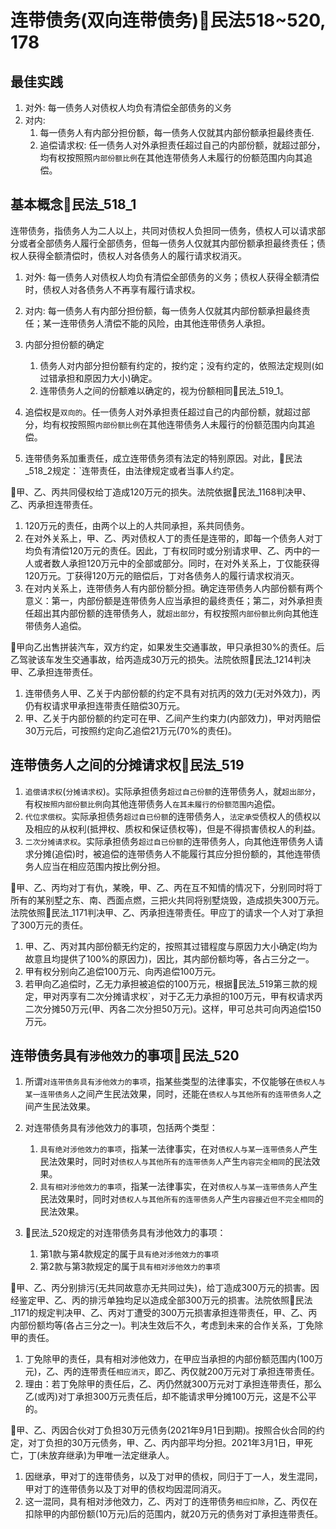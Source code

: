 # 连带债务(双向连带债务)🚪民法518~520, 178


## 最佳实践

1. 对外: 每一债务人对债权人均负有清偿全部债务的义务
2. 对内: 
    1. 每一债务人有内部分担份额，每一债务人仅就其内部份额承担最终责任. 
    2. 追偿请求权: 任一债务人对外承担责任超过自己的内部份额，就超过部分，均有权按照照`内部份额比例`在其他连带债务人未履行的份额范围内向其追偿。

## 基本概念🚪民法_518_1

连带债务，指债务人为二人以上，共同对债权人负担同一债务，债权人可以请求部分或者全部债务人履行全部债务，但每一债务人仅就其内部份额承担最终责任；债权人获得全额清偿时，债权人对各债务人的履行请求权消灭。


1. 对外: 每一债务人对债权人均负有清偿全部债务的义务；债权人获得全额清偿时，债权人对各债务人不再享有履行请求权。
2. 对内: 每一债务人有内部分担份额，每一债务人仅就其内部份额承担最终责任；某一连带债务人清偿不能的风险，由其他连带债务人承担。
3. 内部分担份额的确定
    1. 债务人对内部分担份额有约定的，按约定；没有约定的，依照法定规则(如过错承担和原因力大小)确定。
    2. 连带债务人之间的份额难以确定的，视为份额相同🚪民法_519_1。

4. 追偿权是`双向的`。任一债务人对外承担责任超过自己的内部份额，就超过部分，均有权按照照`内部份额比例`在其他连带债务人未履行的份额范围内向其追偿。
5. 连带债务系加重责任，成立连带债务须有法定的特别原因。对此，🚪民法_518_2规定：`连带责任，由法律规定或者当事人约定。

🍐甲、乙、丙共同侵权给丁造成120万元的损失。法院依据🚪民法_1168判决甲、乙、丙承担连带责任。
1. 120万元的责任，由两个以上的人共同承担，系共同债务。
2. 在对外关系上，甲、乙、丙对债权人丁的责任是连带的，即每一个债务人对丁均负有清偿120万元的责任。因此，丁有权同时或分别请求甲、乙、丙中的一人或者数人承担120万元中的全部或部分。同时，在对外关系上，丁仅能获得120万元。丁获得120万元的赔偿后，丁对各债务人的履行请求权消灭。
3. 在对内关系上，连带债务人有内部份额分担。确定连带债务人内部份额有两个意义：第一，内部份额是连带债务人应当承担的最终责任；第二，对外承担责任超出其内部份额的连带债务人，就`超出部分`，有权按照`内部份额比例`向其他连带债务人追偿。

🍐甲向乙出售拼装汽车，双方约定，如果发生交通事故，甲只承担30%的责任。后乙驾驶该车发生交通事故，给丙造成30万元的损失。法院依照🚪民法_1214判决甲、乙承担连带责任。
1. 连带债务人甲、乙关于内部份额的约定不具有对抗丙的效力(无对外效力)，丙仍有权请求甲承担连带责任赔偿30万元。
2. 甲、乙关于内部份额的约定可在甲、乙间产生约束力(内部效力)，甲对丙赔偿30万元后，可按照约定向乙追偿21万元(70%的责任)。



## 连带债务人之间的分摊请求权🚪民法_519


1. `追偿请求权`(`分摊请求权`)。实际承担债务`超过自己份额`的连带债务人，就`超出部分`，有权`按照内部份额比例`向其他连带债务人`在其未履行的份额范围内`追偿。
2. `代位求偿权`。实际承担债务`超过自已份额`的连带债务人，`法定承受`债权人的债权以及相应的从权利(抵押权、质权和保证债权等)，但是不得损害债权人的利益。
3. `二次分摊请求权`。实际承担债务`超过自已份额`的连带债务人，向其他连带债务人请求分摊(追偿)时，被追偿的连带债务人不能履行其应分担份额的，其他连带债务人应当在相应范围内按比例分担。


🍐甲、乙、丙均对丁有仇，某晚，甲、乙、丙在互不知情的情况下，分别同时将丁所有的某别墅之东、南、西面点燃，三把火共同将别墅烧毁，造成损失300万元。法院依照🚪民法_1171判决甲、乙、丙承担连带责任。甲应丁的请求一个人对丁承担了300万元的责任。
1. 甲、乙、丙对其内部份额无约定的，按照其过错程度与原因力大小确定(均为故意且均提供了100%的原因力)，因比，其内部份额均等，各占三分之一。
2. 甲有权分别向乙追偿100万元、向丙追偿100万元。
3. 若甲向乙追偿时，乙无力承担被追偿的100万元，根据🚪民法_519第三款的规定，甲对丙享有二次分摊请求权`，对于乙无力承担的100万元，甲有权请求丙二次分摊50万元(甲、丙各二次分担50万元)。这样，甲可总共可向丙追偿150万元。



## 连带债务具有`涉他效力`的事项🚪民法_520

1. 所谓`对连带债务具有涉他效力的事项`，指某些类型的法律事实，不仅能够在`债权人与某一连带债务人`之间产生民法效果，同时，还能在`债权人与其他所有的连带债务人`之间产生民法效果。

2. 对连带债务具有涉他效力的事项，包括两个类型：
    1. `具有绝对涉他效力的事项`，指某一法律事实，在对`债权人与某一连带债务人`产生民法效果时，同时对`债权人与其他所有的连带债务人`产生`内容完全相同`的民法效果。
    2. `具有相对涉他效力的事项`，指某一法律事实，在对`债权人与某一连带债务人`产生民法效果时，同时对`债权人与其他所有的连带债务人`产生`内容接近但不完全相同`的民法效果。
3. 🚪民法_520规定的对连带债务具有涉他效力的事项：
    1. 第1款与第4款规定的属于`具有绝对涉他效力的事项`
    2. 第2款与第3款规定的属于`具有相对涉他效力的事项`


🍐甲、乙、丙分别排污(无共同故意亦无共同过失)，给丁造成300万元的损害。因经鉴定甲、乙、丙的排污单独均足以造成全部300万元的损害。法院依照🚪民法_1171的规定判决甲、乙、丙对丁遭受的300万元损害承担连带责任，甲、乙、丙内部份额均等(各占三分之一)。判决生效后不久，考虑到未来的合作关系，丁免除甲的责任。
1. 丁免除甲的责任，具有相对涉他效力，在甲应当承担的内部份额范围内(100万元)，乙、丙的连带责任`相应消灭`，即乙、丙仅就200万元对丁承担连带责任。
2. 理由：若丁免除甲的责任后，乙、丙仍然就300万元对丁承担连带责任，那么乙(或丙)对丁承担300万元责任后，却不能请求甲分摊100万元，这是不公平的。


🍐甲、乙、丙因合伙对丁负担30万元债务(2021年9月1日到期)。按照合伙合同的约定，对丁负担的30万元债务，甲、乙、丙内部平均分担。2021年3月1日，甲死亡，丁(未放弃继承)为甲唯一法定继承人。
1. 因继承，甲对丁的连带债务，以及丁对甲的债权，同归于丁一人，发生混同，甲对丁的连带债务以及丁对甲的债权均因混同消灭。
2. 这一混同，具有相对涉他效力，乙、丙对丁的连带债务`相应扣除`，乙、丙仅在扣除甲的内部份额(10万元)后的范围内，就20万元的债务对丁承担连带责任。
